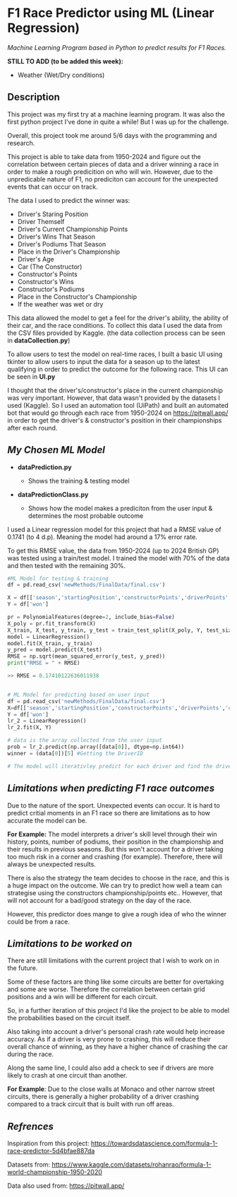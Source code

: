 # F1 Race Predictor using ML (Linear Regression)
 *Machine Learning Program based in Python to predict results for F1 Races.*
 
 **STILL TO ADD (to be added this week):**
 - Weather (Wet/Dry conditions)

 Description
 -
 
 This project was my first try at a machine learning program. It was also the first python project I've done in quite a while! But I was up for the challenge.

 Overall, this project took me around 5/6 days with the programming and research.

 This project is able to take data from 1950-2024 and figure out the correlation between certain pieces of data and a driver winning a race in order to make a rough predicition on who will win. However, due to the unpredicable nature of F1, no prediciton can account for the unexpected events that can occur on track.

 The data I used to predict the winner was:
- Driver's Staring Position
- Driver Themself
- Driver's Current Championship Points
- Driver's Wins That Season
- Driver's Podiums That Season
- Place in the Driver's Championship
- Driver's Age
- Car (The Constructor)
- Constructor's Points
- Constructor's Wins
- Constructor's Podiums 
- Place in the Constructor's Championship
- If the weather was wet or dry

This data allowed the model to get a feel for the driver's ability, the ability of their car, and the race conditions. To collect this data I used the data from the CSV files provided by Kaggle. (the data collection process can be seen in **dataCollection.py**)

 To allow users to test the model on real-time races, I built a basic UI using tkinter to allow users to input the data for a season up to the latest qualifying in order to predict the outcome for the following race. This UI can be seen in **UI.py**

 I thought that the driver's/constructor's place in the current championship was very important. However, that data wasn't provided by the datasets I used (Kaggle). So I used an automation tool (UiPath) and built an automated bot that would go through each race from 1950-2024 on https://pitwall.app/ in order to get the driver's & constructor's position in their championships after each round.

 *My Chosen ML Model*
 -

- **dataPrediction.py**
    - Shows the training & testing model

- **dataPredictionClass.py**
    - Shows how the model makes a prediciton from the user input & determines the most probable outcome

 I used a Linear regression model for this project that had a RMSE value of 0.1741 (to 4 d.p). Meaning the model had around a 17% error rate.

  To get this RMSE value, the data from 1950-2024 (up to 2024 British GP) was tested using a train/test model. I trained the model with 70% of the data and then tested with the remaining 30%. 

 ````python
#ML Model for testing & training
df = pd.read_csv('newMethods/FinalData/final.csv')

X = df[['season','startingPosition','constructorPoints','driverPoints','constructorID','driverID','driverPrevWins','driverPrevPodiums','driverStandingsPos','constructorStandingsPos', 'constructorWins' , 'constructorPodiums' , 'age']]
Y = df['won']

pr = PolynomialFeatures(degree=2, include_bias=False)
X_poly = pr.fit_transform(X)
X_train, X_test, y_train, y_test = train_test_split(X_poly, Y, test_size=0.3, random_state=39)
model = LinearRegression()
model.fit(X_train, y_train)
y_pred = model.predict(X_test)
RMSE = np.sqrt(mean_squared_error(y_test, y_pred))
print("RMSE = " + RMSE)

>> RMSE = 0.17410122636011938

````
````python  

# ML Model for predicting based on user input
df = pd.read_csv('newMethods/FinalData/final.csv')
X=df[['season','startingPosition','constructorPoints','driverPoints','constructorID','driverID','driverPrevWins','driverPrevPodiums','driverStandingsPos','constructorStandingsPos', 'constructorWins' , 'constructorPodiums' , 'age']]
Y = df['won']
lr_2 = LinearRegression()
lr_2.fit(X, Y)

# data is the array collected from the user input
prob = lr_2.predict(np.array([data[0]], dtype=np.int64))
winner = (data[0])[5] #Getting the DriverID

# The model will iterativley predict for each driver and find the driver with the highest probability
````

 *Limitations when predicting F1 race outcomes*
 -

 Due to the nature of the sport. Unexpected events can occur. It is hard to predict critial moments in an F1 race so there are limitations as to how accurate the model can be. 

 **For Example:**
 The model interprets a driver's skill level through their win history, points, number of podiums, their position in the championship and their results in previous seasons. But this won't account for a driver taking too much risk in a corner and crashing (for example). Therefore, there will always be unexpected results. 

 There is also the strategy the team decides to choose in the race, and this is a huge impact on the outcome.
 We can try to predict how well a team can strategise using the constructors championship/points etc.. However, that will not account for a bad/good strategy on the day of the race.

However, this predictor does mange to give a rough idea of who the winner could be from a race. 

*Limitations to be worked on*
-

There are still limitations with the current project that I wish to work on in the future. 

Some of these factors are thing like some circuits are better for overtaking and some are worse. Therefore the correlation between certain grid positions and a win will be different for each circuit. 

So, in a further iteration of this project I'd like the project to be able to model the probabilities based on the circuit itself.

Also taking into account a driver's personal crash rate would help increase accuracy. As if a driver is very prone to crashing, this will reduce their overall chance of winning, as they have a higher chance of crashing the car during the race. 

Along the same line, I could also add a check to see if drivers are more likely to crash at one circuit than another. 

**For Example**: Due to the close walls at Monaco and other narrow street circuits, there is generally a higher probability of a driver crashing compared to a track circuit that is built with run off areas.

*Refrences*
-

 Inspiration from this project: https://towardsdatascience.com/formula-1-race-predictor-5d4bfae887da

 Datasets from: https://www.kaggle.com/datasets/rohanrao/formula-1-world-championship-1950-2020 

 Data also used from:
 https://pitwall.app/
